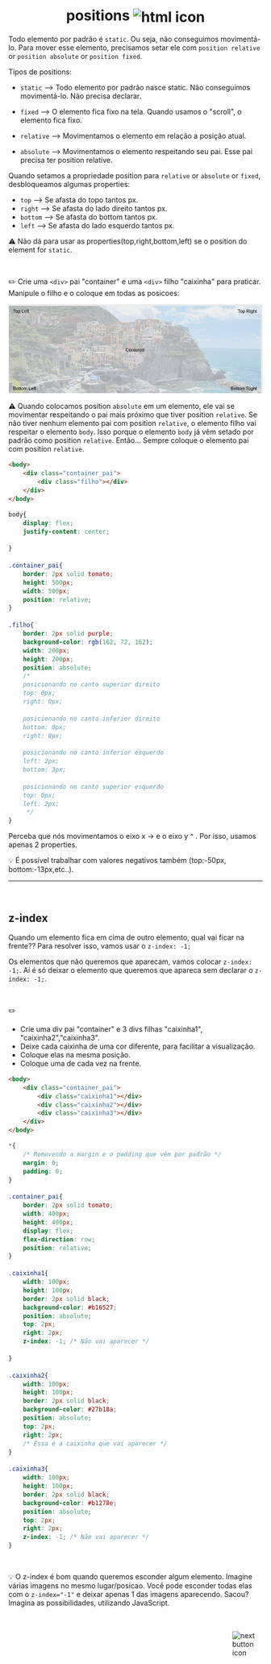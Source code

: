 <h1 align="center">
    positions
    <img src="https://cdn-icons-png.flaticon.com/512/3162/3162255.png" alt="html icon" width="90px" align="center" >
</h1>

Todo elemento por padrão é `static`. Ou seja, não conseguimos movimentá-lo. Para mover esse elemento, precisamos setar ele com `position relative` or `position absolute` or `position fixed`.

Tipos de positions:

- `static` --> Todo elemento por padrão nasce static. Não conseguimos movimentá-lo. Não precisa declarar.

- `fixed` --> O elemento fica fixo na tela. Quando usamos o "scroll", o elemento fica fixo.
  
- `relative` --> Movimentamos o elemento em relação a posição atual.

- `absolute` --> Movimentamos o elemento respeitando seu pai. Esse pai precisa ter position relative.

Quando setamos a propriedade position para `relative` or `absolute` or `fixed`, desbloqueamos algumas properties:

- `top` --> Se afasta do topo tantos px.
- `right` --> Se afasta do lado direito tantos px.
- `bottom` --> Se afasta do bottom tantos px.
- `left` --> Se afasta do lado esquerdo tantos px.

:warning: Não dá para usar as properties(top,right,bottom,left) se o position do element for `static`.

<br>

:pencil2: Crie uma `<div>` pai "container" e uma `<div>` filho "caixinha" para praticar. Manipule o filho e o coloque em todas as posicoes: <br>

<img src="./position_example.png" alt="image position example" width="600px">

<br>

:warning: Quando colocamos position `absolute` em um elemento, ele vai se movimentar respeitando o pai mais próximo que tiver position `relative`. Se não tiver nenhum elemento pai com position `relative`, o elemento filho vai respeitar o elemento `body`. Isso porque o elemento `body` já vêm setado por padrão como position `relative`. Então... Sempre coloque o elemento pai com position `relative`.

```html
<body>
    <div class="container_pai">
        <div class="filho"></div>
    </div>
</body>
```

```css
body{
    display: flex;
    justify-content: center;
    
}

.container_pai{
    border: 2px solid tomato;
    height: 500px;
    width: 500px;
    position: relative; 
}

.filho{
    border: 2px solid purple;
    background-color: rgb(162, 72, 162);
    width: 200px;
    height: 200px;
    position: absolute;
    /* 
    posicionando no canto superior direito
    top: 0px;
    right: 0px;

    posicionando no canto inferior direito
    bottom: 0px;
    right: 0px;

    posicionando no canto inferior esquerdo
    left: 2px;
    bottom: 3px;

    posicionando no canto superior esquerdo
    top: 0px;
    left: 2px;
     */
}
```
Perceba que nós movimentamos o eixo x -> e o eixo y ^ . Por isso, usamos apenas 2 properties.

:bulb: É possível trabalhar com valores negativos também (top:-50px, bottom:-13px,etc..).
<hr>
<br>

## z-index
Quando um elemento fica em cima de outro elemento, qual vai ficar na frente?? Para resolver isso, vamos usar o `z-index: -1;`

Os elementos que não queremos que aparecam, vamos colocar `z-index: -1;`. Aí é só deixar o elemento que queremos que apareca sem declarar o `z-index: -1;`.

<br>

:pencil2: 

- Crie uma div pai "container" e 3 divs filhas "caixinha1", "caixinha2","caixinha3".
- Deixe cada caixinha de uma cor diferente, para facilitar a visualização.
- Coloque elas na mesma posição.
- Coloque uma de cada vez na frente.

```html
<body>
    <div class="container_pai">
        <div class="caixinha1"></div>
        <div class="caixinha2"></div>
        <div class="caixinha3"></div>
    </div>
</body>
```

```css
*{
    /* Removendo a margin e o padding que vêm por padrão */
    margin: 0;
    padding: 0;
}

.container_pai{
    border: 2px solid tomato;
    width: 400px;
    height: 400px;
    display: flex;
    flex-direction: row;
    position: relative;
}

.caixinha1{
    width: 100px;
    height: 100px;
    border: 2px solid black;
    background-color: #b16527;
    position: absolute;
    top: 2px;
    right: 2px;
    z-index: -1; /* Não vai aparecer */
    
}

.caixinha2{
    width: 100px;
    height: 100px;
    border: 2px solid black;
    background-color: #27b18a;
    position: absolute;
    top: 2px;
    right: 2px;
    /* Essa é a caixinha que vai aparecer */
}

.caixinha3{
    width: 100px;
    height: 100px;
    border: 2px solid black;
    background-color: #b1278e;
    position: absolute;
    top: 2px;
    right: 2px;
    z-index: -1; /* Não vai aparecer */
}
```

<br>

💡 O z-index é bom quando queremos esconder algum elemento. Imagine várias imagens no mesmo lugar/posicao. Você pode esconder todas elas com o `z-index="-1"` e deixar apenas 1 das imagens aparecendo. Sacou? Imagina as possibilidades, utilizando JavaScript.
  
<!-- Next page button-->
<br>
<br>

<a href="https://github.com/lGabrielDev/01.html_css/tree/main/2.CSS/4.flexbox">
    <img src="https://cdn-icons-png.flaticon.com/512/5553/5553581.png" alt="next button icon" width="60px" align="right">
</a>